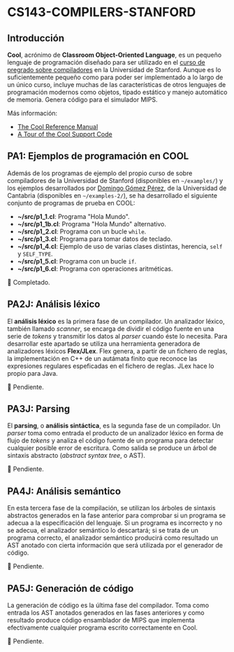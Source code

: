 # CS143-COMPILERS-STANFORD

## Introducción

**Cool**, acrónimo de **Classroom Object-Oriented Language**, es un pequeño lenguaje de programación diseñado para ser utilizado en el [curso de pregrado sobre compiladores](https://lagunita.stanford.edu/courses/Engineering/Compilers/Fall2014/info) en la Universidad de Stanford. Aunque es lo suficientemente pequeño como para poder ser implementado a lo largo de un único curso, incluye muchas de las características de otros lenguajes de programación modernos como objetos, tipado estático y manejo automático de memoria. Genera código para el simulador MIPS.

Más información:

* [The Cool Reference Manual](https://lagunita.stanford.edu/assets/courseware/v1/27e1a38f1161e61d91c25a4b1805489b/c4x/Engineering/Compilers/asset/cool_manual.pdf)
* [A Tour of the Cool Support Code](https://lagunita.stanford.edu/assets/courseware/v1/115f9c1f48cffa3192f23dc37c3a4eee/c4x/Engineering/Compilers/asset/cool-tour.pdf)


## PA1: Ejemplos de programación en COOL

Además de los programas de ejemplo del propio curso de sobre compiladores de la Universidad de Stanford (disponibles en `~/examples/`) y los ejemplos desarrollados por [Domingo Gómez Pérez](http://personales.unican.es/gomezd/cv/index.html), de la Universidad de Cantabria (disponibles en `~/examples-2/`), se ha desarrollado el siguiente conjunto de programas de prueba en COOL:

* **~/src/p1_1.cl**: Programa "Hola Mundo".
* **~/src/p1_1b.cl**: Programa "Hola Mundo" alternativo.
* **~/src/p1_2.cl**: Programa con un bucle `while`.
* **~/src/p1_3.cl**: Programa para tomar datos de teclado.
* **~/src/p1_4.cl**: Ejemplo de uso de varias clases distintas, herencia, `self` y `SELF_TYPE`.
* **~/src/p1_5.cl**: Programa con un bucle `if`.
* **~/src/p1_6.cl**: Programa con operaciones aritméticas.

&#x1F535; Completado.


## PA2J: Análisis léxico

El **análisis léxico** es la primera fase de un compilador. Un analizador léxico, también llamado *scanner*, se encarga de dividir el código fuente en una serie de *tokens* y transmitir los datos al *parser* cuando éste lo necesita. Para desarrollar este apartado se utiliza una herramienta generadora de analizadores léxicos **Flex/JLex**. Flex genera, a partir de un fichero de reglas, la implementación en C++ de un autámata finito que reconoce las expresiones regulares espeficadas en el fichero de reglas. JLex hace lo propio para Java.

&#x1F534; Pendiente.


## PA3J: Parsing

El **parsing**, o **análisis sintáctica**, es la segunda fase de un compilador. Un *parser* toma como entrada el producto de un analizador léxico en forma de flujo de *tokens* y analiza el código fuente de un programa para detectar cualquier posible error de escritura. Como salida se produce un árbol de sintaxis abstracto (*abstract syntax tree*, o AST).

&#x1F534; Pendiente.


## PA4J: Análisis semántico

En esta tercera fase de la compilación, se utilizan los árboles de sintaxis abstractos generados en la fase anterior para comprobar si un programa se adecua a la especificación del lenguaje. Si un programa es incorrecto y no se adecua, el analizador semántico lo descartará; si se trata de un programa correcto, el analizador semántico producirá como resultado un AST anotado con cierta información que será utilizada por el generador de código.

&#x1F534; Pendiente.


## PA5J: Generación de código

La generación de código es la última fase del compilador. Toma como entrada los AST anotados generados en las fases anteriores y como resultado produce código ensamblador de MIPS que implementa efectivamente cualquier programa escrito correctamente en Cool.

&#x1F534; Pendiente.
